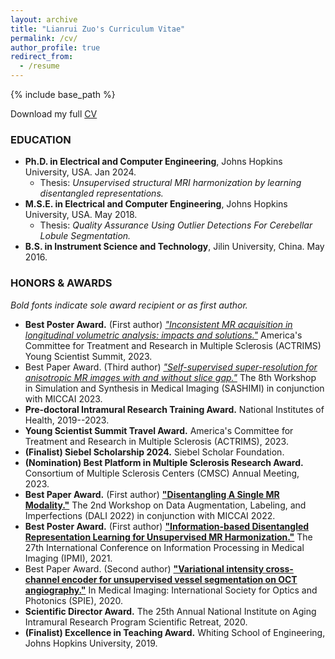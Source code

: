 ```yaml
---
layout: archive
title: "Lianrui Zuo's Curriculum Vitae"
permalink: /cv/
author_profile: true
redirect_from:
  - /resume
---
```


{% include base_path %}

Download my full [CV]()

### EDUCATION
- **Ph.D. in Electrical and Computer Engineering**, Johns Hopkins University, USA. Jan 2024.
   - Thesis: *Unsupervised structural MRI harmonization by learning disentangled representations.*
- **M.S.E. in Electrical and Computer Engineering**, Johns Hopkins University, USA. May 2018.
   - Thesis: *Quality Assurance Using Outlier Detections For Cerebellar Lobule Segmentation.*
- **B.S. in Instrument Science and Technology**, Jilin University, China. May 2016.

### HONORS & AWARDS
*Bold fonts indicate sole award recipient or as first author.*
- **Best Poster Award.** (First author) [*"Inconsistent MR acquisition in longitudinal volumetric analysis: impacts and solutions."*](https://github.com/lianruizuo/inconsistent_acquisition/blob/main/README.md) America's Committee for Treatment and Research in Multiple Sclerosis (ACTRIMS) Young Scientist Summit, 2023.
- Best Paper Award. (Third author) [*"Self-supervised super-resolution for anisotropic MR images with and without slice gap."*](https://link.springer.com/chapter/10.1007/978-3-031-44689-4_12) The 8th Workshop in Simulation and Synthesis in Medical Imaging (SASHIMI) in conjunction with MICCAI 2023.
- **Pre-doctoral Intramural Research Training Award.** National Institutes of Health, 2019--2023.
- **Young Scientist Summit Travel Award.** America's Committee for Treatment and Research in Multiple Sclerosis (ACTRIMS), 2023.
- **(Finalist) Siebel Scholarship 2024.** Siebel Scholar Foundation.
- **(Nomination) Best Platform in Multiple Sclerosis Research Award.** Consortium of Multiple Sclerosis Centers (CMSC) Annual Meeting, 2023.
- **Best Paper Award.** (First author) [**"Disentangling A Single MR Modality."**](https://link.springer.com/chapter/10.1007/978-3-031-17027-0_6) The 2nd Workshop on Data Augmentation, Labeling, and Imperfections (DALI 2022) in conjunction with MICCAI 2022.
- **Best Poster Award.** (First author) [**"Information-based Disentangled Representation Learning for Unsupervised MR Harmonization."**](https://www.sciencedirect.com/science/article/pii/S1053811921008429) The 27th International Conference on Information Processing in Medical Imaging (IPMI), 2021. 
- Best Paper Award. (Second author) [**"Variational intensity cross-channel encoder for unsupervised vessel segmentation on OCT angiography."**](https://iacl.ece.jhu.edu/~yihao/papers/SPIE-2020-VICCE.pdf) In Medical Imaging: International Society for Optics and Photonics (SPIE), 2020.
- **Scientific Director Award.** The 25th Annual National Institute on Aging Intramural Research Program Scientific Retreat, 2020.
- **(Finalist) Excellence in Teaching Award.** Whiting School of Engineering, Johns Hopkins University, 2019.

